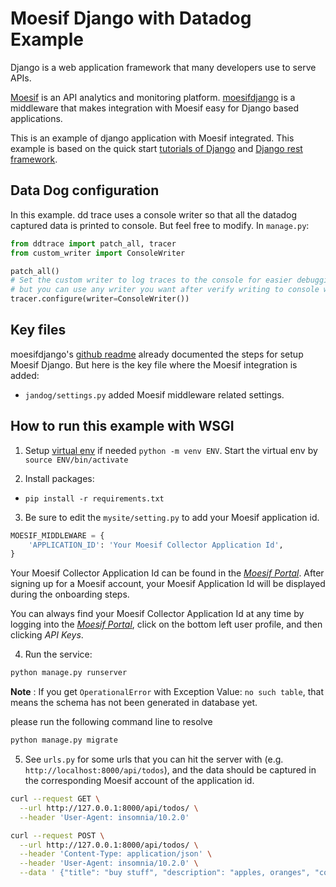 # Moesif Django with Datadog Example

Django is a web application framework that many developers use to serve APIs.

[Moesif](https://www.moesif.com) is an API analytics and monitoring platform. [moesifdjango](https://github.com/Moesif/moesifdjango)
is a middleware that makes integration with Moesif easy for Django based applications.

This is an example of django application with Moesif integrated. This example is based
on the quick start [tutorials of Django](https://docs.djangoproject.com/en/1.11/intro/) and [Django rest framework](http://www.django-rest-framework.org/#quickstart).

## Data Dog configuration

In this example. dd trace uses a console writer so that all the datadog captured data is printed to console. But feel free to modify. In `manage.py`:

```python
from ddtrace import patch_all, tracer
from custom_writer import ConsoleWriter

patch_all()
# Set the custom writer to log traces to the console for easier debugging
# but you can use any writer you want after verify writing to console works.
tracer.configure(writer=ConsoleWriter())

```


## Key files

moesifdjango's [github readme](https://github.com/Moesif/moesifdjango) already documented
the steps for setup Moesif Django. But here is the key file where the Moesif integration is added:

- `jandog/settings.py` added Moesif middleware related settings.

## How to run this example with WSGI

1. Setup [virtual env](https://docs.python.org/3.10/library/venv.html) if needed `python -m venv ENV`. Start the virtual env by `source ENV/bin/activate`

2. Install packages:
* `pip install -r requirements.txt`

3. Be sure to edit the `mysite/setting.py` to add your Moesif application id.

  ```python
  MOESIF_MIDDLEWARE = {
      'APPLICATION_ID': 'Your Moesif Collector Application Id',
  }
  ```

Your Moesif Collector Application Id can be found in the [_Moesif Portal_](https://www.moesif.com/).
After signing up for a Moesif account, your Moesif Application Id will be displayed during the onboarding steps.

You can always find your Moesif Collector Application Id at any time by logging
into the [_Moesif Portal_](https://www.moesif.com/), click on the bottom left user profile,
and then clicking _API Keys_.

4. Run the service:

```bash
python manage.py runserver
```

**Note** : If you get `OperationalError` with Exception Value: `no such table`, that means the schema has not been generated in database yet.

please run the following command line to resolve
```bash
python manage.py migrate
```

5. See `urls.py` for some urls that you can hit the server with
(e.g. `http://localhost:8000/api/todos`), and the data
should be captured in the corresponding Moesif account of the application id.

```bash
curl --request GET \
  --url http://127.0.0.1:8000/api/todos/ \
  --header 'User-Agent: insomnia/10.2.0'
```

```bash
curl --request POST \
  --url http://127.0.0.1:8000/api/todos/ \
  --header 'Content-Type: application/json' \
  --header 'User-Agent: insomnia/10.2.0' \
  --data ' {"title": "buy stuff", "description": "apples, oranges", "completed": false}'
```

